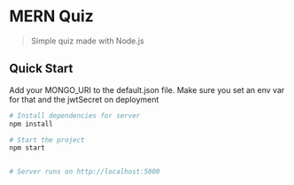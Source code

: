 # MERN Quiz

> Simple quiz made with Node.js

## Quick Start

Add your MONGO_URI to the default.json file. Make sure you set an env var for that and the jwtSecret on deployment

```bash
# Install dependencies for server
npm install

# Start the project
npm start


# Server runs on http://localhost:5000
```

